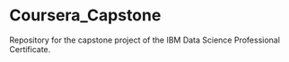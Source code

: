 # Coursera_Capstone

Repository for the capstone project of the IBM Data Science Professional Certificate.
